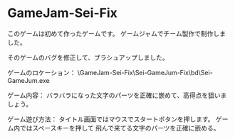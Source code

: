 # GameJam-Sei-Fix
このゲームは初めて作ったゲームです。
ゲームジャムでチーム製作で制作しました。

そのゲームのバグを修正して、ブラシュアップしました。

ゲームのロケーション：
\GameJam-Sei-Fix\Sei-GameJum-Fix\bd\Sei-GameJum.exe

ゲーム内容：
バラバラになった文字のパーツを正確に嵌めて、高得点を狙いましょう。

ゲーム遊び方法：
タイトル画面ではマウスでスタートボタンを押します。
ゲーム内ではスペースキーを押して
飛んで来てる文字のパーツを正確に嵌める。
